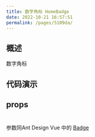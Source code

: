 ```yaml
---
title: 数字角标 HomeBadge
date: 2022-10-21 16:57:51
permalink: /pages/5109da/
---
```

## 概述

数字角标

## 代码演示

<HomeBadgeDemo />

## props

#

参数同Ant Design Vue 中的 [Badge](https://1x.antdv.com/components/badge-cn/)
